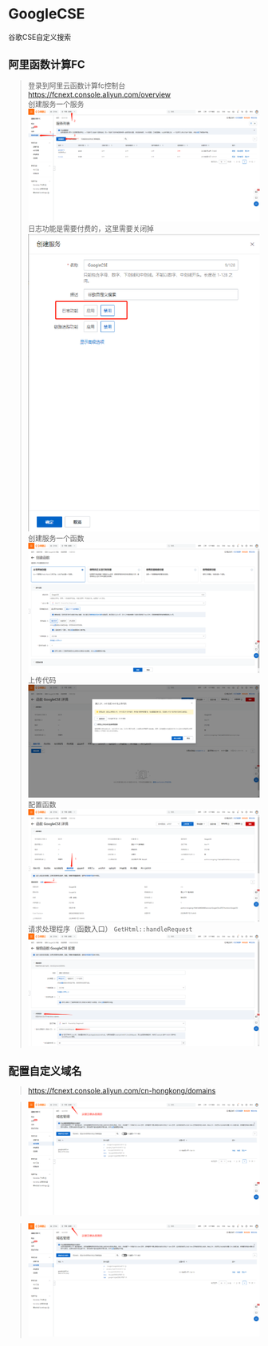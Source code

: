 # GoogleCSE
 谷歌CSE自定义搜索

## 阿里函数计算FC
> 登录到阿里云函数计算fc控制台 https://fcnext.console.aliyun.com/overview  
> 创建服务一个服务  
> ![获取自己的搜索引擎 ID](./img/alifc1.png)  
> 日志功能是需要付费的，这里需要关闭掉  
> ![获取自己的搜索引擎 ID](./img/alifc2.png)   
> 创建服务一个函数  
> ![获取自己的搜索引擎 ID](./img/alifc3.png)   
> 上传代码  
> ![获取自己的搜索引擎 ID](./img/alifc4.png)  
> 配置函数  
> ![获取自己的搜索引擎 ID](./img/alifc5.png)  
> 请求处理程序（函数入口） `GetHtml::handleRequest`  
> ![获取自己的搜索引擎 ID](./img/alifc6.png)  

## 配置自定义域名
> https://fcnext.console.aliyun.com/cn-hongkong/domains  

> ![获取自己的搜索引擎 ID](./img/alifc7.png)  

> ![获取自己的搜索引擎 ID](./img/alifc7.png)  